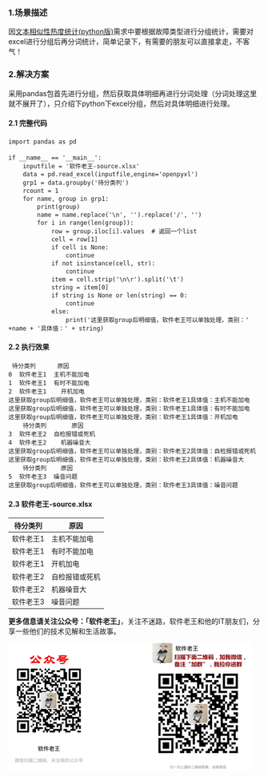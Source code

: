 ### 1.场景描述

因[文本相似性热度统计(python版)](https://www.cnblogs.com/ruanjianlaowang/p/12320273.html)需求中要根据故障类型进行分组统计，需要对excel进行分组后再分词统计，简单记录下，有需要的朋友可以直接拿走，不客气！

### 2.解决方案

采用pandas包首先进行分组，然后获取具体明细再进行分词处理（分词处理这里就不展开了），只介绍下python下excel分组，然后对具体明细进行处理。

#### 2.1 完整代码

```
import pandas as pd

if __name__ == '__main__':
    inputfile = '软件老王-source.xlsx'
    data = pd.read_excel(inputfile,engine='openpyxl')
    grp1 = data.groupby('待分类列')
    rcount = 1
    for name, group in grp1:
        print(group)
        name = name.replace('\n', '').replace('/', '')
        for i in range(len(group)):
            row = group.iloc[i].values  # 返回一个list
            cell = row[1]
            if cell is None:
                continue
            if not isinstance(cell, str):
                continue
            item = cell.strip('\n\r').split('\t')
            string = item[0]
            if string is None or len(string) == 0:
                continue
            else:
                print('这里获取group后明细值，软件老王可以单独处理，类别：' +name + '具体值：' + string)

```

#### 2.2 执行效果

```
 待分类列      原因
0  软件老王1  主机不能加电
1  软件老王1  有时不能加电
2  软件老王1    开机加电
这里获取group后明细值，软件老王可以单独处理，类别：软件老王1具体值：主机不能加电
这里获取group后明细值，软件老王可以单独处理，类别：软件老王1具体值：有时不能加电
这里获取group后明细值，软件老王可以单独处理，类别：软件老王1具体值：开机加电
    待分类列       原因
3  软件老王2  自检报错或死机
4  软件老王2    机器噪音大
这里获取group后明细值，软件老王可以单独处理，类别：软件老王2具体值：自检报错或死机
这里获取group后明细值，软件老王可以单独处理，类别：软件老王2具体值：机器噪音大
    待分类列    原因
5  软件老王3  噪音问题
这里获取group后明细值，软件老王可以单独处理，类别：软件老王3具体值：噪音问题
```

#### 2.3 软件老王-source.xlsx

| 待分类列  | 原因           |
| --------- | -------------- |
| 软件老王1 | 主机不能加电   |
| 软件老王1 | 有时不能加电   |
| 软件老王1 | 开机加电       |
| 软件老王2 | 自检报错或死机 |
| 软件老王2 | 机器噪音大     |
| 软件老王3 | 噪音问题       |

**更多信息请关注公众号：「软件老王」**，关注不迷路，软件老王和他的IT朋友们，分享一些他们的技术见解和生活故事。

![合并](images\合并.png)

